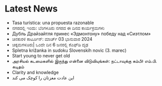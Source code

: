 # Latest News
-  Tasa turística: una propuesta razonable
-  ನಗರದಲ್ಲಿ ಇಂದು: ಬೆಂಗಳೂರು ನಗರದ ಈ ದಿನದ ಕಾರ್ಯಕ್ರಮಗಳು
-  Дубль Драйзайтля принес «Эдмонтону» победу над «Сиэтлом»
-  ಚಿನಕುರಳಿ ಕಾರ್ಟೂನ್: ಮಾರ್ಚ್‌ 03 ಭಾನುವಾರ 2024
-  ಚಿಕ್ಕಮಗಳೂರು| ಒಂದೇ ದಿನ 6 ಜನರಲ್ಲಿ ಕೆಎಫ್‌ಡಿ ದೃಢ
-  Spletna križanka in sudoku Slovenskih novic (3. marec)
-  Start young to never get old
-  அரசியல் கடமைகளில் இருந்து என்னை விடுவியுங்கள்: நட்டாவுக்கு கம்பீா் எம்.பி. கடிதம்
-  Clarity and knowledge
-  این عادت مغزتان را کوچک می کند
